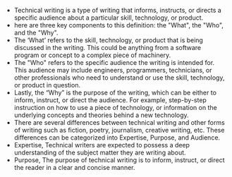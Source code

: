 - Technical writing is a type of writing that informs, instructs, or directs a specific audience about a particular skill, technology, or product.
- here are three key components to this definition: the "What", the "Who", and the "Why".
- The ‘What’ refers to the skill, technology, or product that is being discussed in the writing. This could be anything from a software program or concept to a complex piece of machinery.
- The "Who" refers to the specific audience the writing is intended for. This audience may include engineers, programmers, technicians, or other professionals who need to understand or use the skill, technology, or product in question.
- Lastly, the “Why” is the purpose of the writing, which can be either to inform, instruct, or direct the audience. For example, step-by-step instruction on how to use a piece of technology, or information on the underlying concepts and theories behind a new technology.
- There are several differences between technical writing and other forms of writing such as fiction, poetry, journalism, creative writing, etc. These differences can be categorized into Expertise, Purpose, and Audience.
- Expertise, Technical writers are expected to possess a deep understanding of the subject matter they are writing about.
- Purpose, The purpose of technical writing is to inform, instruct, or direct the reader in a clear and concise manner.